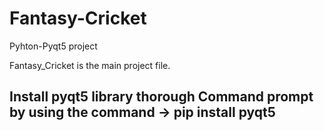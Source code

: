 # Fantasy-Cricket

Pyhton-Pyqt5 project

Fantasy_Cricket is the main project file.

Install pyqt5 library thorough Command prompt
by using the command
-> pip install pyqt5
-
